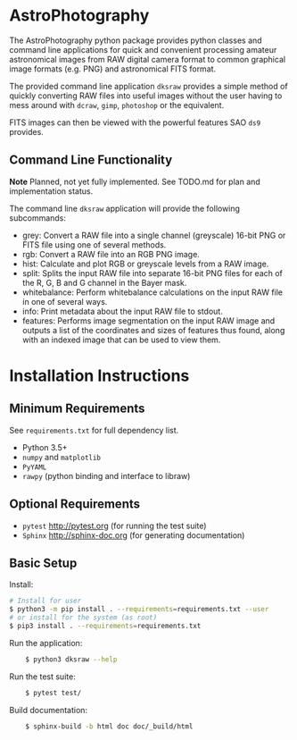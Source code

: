 # AstroPhotography

The AstroPhotography python package provides python classes and command line 
applications for quick and convenient processing amateur astronomical images
from RAW digital camera format to common graphical image formats (e.g. PNG)
and astronomical FITS format.

The provided command line application `dksraw` provides a simple method of
quickly converting RAW files into useful images without the user having 
to mess around with `dcraw`, `gimp`, `photoshop` or the equivalent.

FITS images can then be viewed with the powerful features SAO `ds9`
provides.

## Command Line Functionality

**Note** Planned, not yet fully implemented. See TODO.md for plan and
implementation status.

The command line `dksraw` application will provide the following subcommands:
- grey: Convert a RAW file into a single channel (greyscale) 16-bit PNG or 
        FITS file using one of several methods.
- rgb: Convert a RAW file into an RGB PNG image.
- hist: Calculate and plot RGB or greyscale levels from a RAW image. 
- split: Splits the input RAW file into separate 16-bit PNG files for each
         of the R, G, B and G channel in the Bayer mask.
- whitebalance: Perform whitebalance calculations on the input RAW file in one
                of several ways.
- info: Print metadata about the input RAW file to stdout.
- features: Performs image segmentation on the input RAW image and outputs a
            list of the coordinates and sizes of features thus found, along
            with an indexed image that can be used to view them.

# Installation Instructions

## Minimum Requirements

See `requirements.txt` for full dependency list.
- Python 3.5+
- `numpy` and `matplotlib`
- `PyYAML`
- `rawpy` (python binding and interface to libraw)


## Optional Requirements

- `pytest` http://pytest.org (for running the test suite)
- `Sphinx` http://sphinx-doc.org (for generating documentation)


## Basic Setup

Install:

```bash
# Install for user
$ python3 -m pip install . --requirements=requirements.txt --user
# or install for the system (as root)
$ pip3 install . --requirements=requirements.txt
```

Run the application:

```bash
    $ python3 dksraw --help
```

Run the test suite:

```bash
    $ pytest test/
```

Build documentation:

```bash
    $ sphinx-build -b html doc doc/_build/html
```
